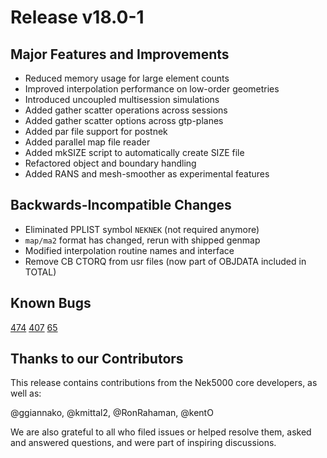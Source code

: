 # Release v18.0-1

## Major Features and Improvements

* Reduced memory usage for large element counts
* Improved interpolation performance on low-order geometries
* Introduced uncoupled multisession simulations
* Added gather scatter operations across sessions
* Added gather scatter options across gtp-planes
* Added par file support for postnek
* Added parallel map file reader
* Added mkSIZE script to automatically create SIZE file
* Refactored object and boundary handling
* Added RANS and mesh-smoother as experimental features

## Backwards-Incompatible Changes 

* Eliminated PPLIST symbol `NEKNEK` (not required anymore)
* `map/ma2` format has changed, rerun with shipped genmap
* Modified interpolation routine names and interface
* Remove CB CTORQ from usr files (now part of OBJDATA included in TOTAL)

## Known Bugs 

[474](https://github.com/Nek5000/Nek5000/issues/474)
[407](https://github.com/Nek5000/Nek5000/issues/407)
[65](https://github.com/Nek5000/Nek5000/issues/65)

## Thanks to our Contributors
This release contains contributions from the Nek5000 core developers, as well as:

@ggiannako, @kmittal2, @RonRahaman, @kentO


We are also grateful to all who filed issues or helped resolve them, asked and answered questions, and were part of inspiring discussions.
